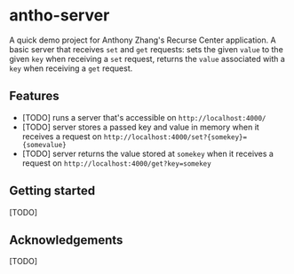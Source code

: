 # antho-server

A quick demo project for Anthony Zhang's Recurse Center application. A basic server that receives `set` and `get` requests: sets the given `value` to the given `key` when receiving a `set` request, returns the `value` associated with a `key` when receiving a `get` request.

## Features

- [TODO] runs a server that's accessible on `http://localhost:4000/`
- [TODO] server stores a passed key and value in memory when it receives a request on `http://localhost:4000/set?{somekey}={somevalue}`
- [TODO] server returns the value stored at `somekey` when it receives a request on `http://localhost:4000/get?key=somekey`

## Getting started

[TODO]

## Acknowledgements

[TODO]